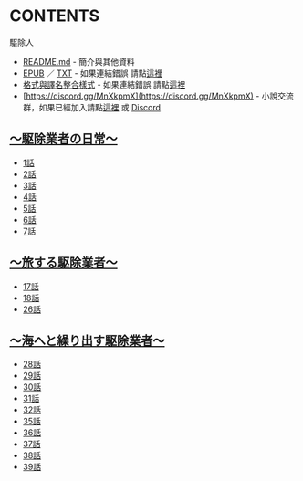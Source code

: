 # CONTENTS

駆除人


- [README.md](README.md) - 簡介與其他資料
- [EPUB](https://gitlab.com/demonovel/epub-txt/blob/master/user/%E9%A7%86%E9%99%A4%E4%BA%BA.epub) ／ [TXT](https://gitlab.com/demonovel/epub-txt/blob/master/user/out/%E9%A7%86%E9%99%A4%E4%BA%BA.out.txt) - 如果連結錯誤 請點[這裡](https://gitlab.com/demonovel/epub-txt/tree/master)
- [格式與譯名整合樣式](https://github.com/bluelovers/node-novel/blob/master/lib/locales/%E9%A7%86%E9%99%A4%E4%BA%BA.ts) - 如果連結錯誤 請點[這裡](https://github.com/bluelovers/node-novel/tree/master/lib/locales)
- [https://discord.gg/MnXkpmX](https://discord.gg/MnXkpmX) - 小說交流群，如果已經加入請點[這裡](https://discordapp.com/channels/467794087769014273/467794088285175809) 或 [Discord](https://discordapp.com/channels/@me)


## [～駆除業者の日常～](00000_%EF%BD%9E%E9%A7%86%E9%99%A4%E6%A5%AD%E8%80%85%E3%81%AE%E6%97%A5%E5%B8%B8%EF%BD%9E)

- [1話](00000_%EF%BD%9E%E9%A7%86%E9%99%A4%E6%A5%AD%E8%80%85%E3%81%AE%E6%97%A5%E5%B8%B8%EF%BD%9E/1%E8%A9%B1.txt)
- [2話](00000_%EF%BD%9E%E9%A7%86%E9%99%A4%E6%A5%AD%E8%80%85%E3%81%AE%E6%97%A5%E5%B8%B8%EF%BD%9E/2%E8%A9%B1.txt)
- [3話](00000_%EF%BD%9E%E9%A7%86%E9%99%A4%E6%A5%AD%E8%80%85%E3%81%AE%E6%97%A5%E5%B8%B8%EF%BD%9E/3%E8%A9%B1.txt)
- [4話](00000_%EF%BD%9E%E9%A7%86%E9%99%A4%E6%A5%AD%E8%80%85%E3%81%AE%E6%97%A5%E5%B8%B8%EF%BD%9E/4%E8%A9%B1.txt)
- [5話](00000_%EF%BD%9E%E9%A7%86%E9%99%A4%E6%A5%AD%E8%80%85%E3%81%AE%E6%97%A5%E5%B8%B8%EF%BD%9E/5%E8%A9%B1.txt)
- [6話](00000_%EF%BD%9E%E9%A7%86%E9%99%A4%E6%A5%AD%E8%80%85%E3%81%AE%E6%97%A5%E5%B8%B8%EF%BD%9E/6%E8%A9%B1.txt)
- [7話](00000_%EF%BD%9E%E9%A7%86%E9%99%A4%E6%A5%AD%E8%80%85%E3%81%AE%E6%97%A5%E5%B8%B8%EF%BD%9E/7%E8%A9%B1.txt)


## [～旅する駆除業者～](00010_%EF%BD%9E%E6%97%85%E3%81%99%E3%82%8B%E9%A7%86%E9%99%A4%E6%A5%AD%E8%80%85%EF%BD%9E)

- [17話](00010_%EF%BD%9E%E6%97%85%E3%81%99%E3%82%8B%E9%A7%86%E9%99%A4%E6%A5%AD%E8%80%85%EF%BD%9E/17%E8%A9%B1.txt)
- [18話](00010_%EF%BD%9E%E6%97%85%E3%81%99%E3%82%8B%E9%A7%86%E9%99%A4%E6%A5%AD%E8%80%85%EF%BD%9E/18%E8%A9%B1.txt)
- [26話](00010_%EF%BD%9E%E6%97%85%E3%81%99%E3%82%8B%E9%A7%86%E9%99%A4%E6%A5%AD%E8%80%85%EF%BD%9E/26%E8%A9%B1.txt)


## [～海へと繰り出す駆除業者～](00020_%EF%BD%9E%E6%B5%B7%E3%81%B8%E3%81%A8%E7%B9%B0%E3%82%8A%E5%87%BA%E3%81%99%E9%A7%86%E9%99%A4%E6%A5%AD%E8%80%85%EF%BD%9E)

- [28話](00020_%EF%BD%9E%E6%B5%B7%E3%81%B8%E3%81%A8%E7%B9%B0%E3%82%8A%E5%87%BA%E3%81%99%E9%A7%86%E9%99%A4%E6%A5%AD%E8%80%85%EF%BD%9E/28%E8%A9%B1.txt)
- [29話](00020_%EF%BD%9E%E6%B5%B7%E3%81%B8%E3%81%A8%E7%B9%B0%E3%82%8A%E5%87%BA%E3%81%99%E9%A7%86%E9%99%A4%E6%A5%AD%E8%80%85%EF%BD%9E/29%E8%A9%B1.txt)
- [30話](00020_%EF%BD%9E%E6%B5%B7%E3%81%B8%E3%81%A8%E7%B9%B0%E3%82%8A%E5%87%BA%E3%81%99%E9%A7%86%E9%99%A4%E6%A5%AD%E8%80%85%EF%BD%9E/30%E8%A9%B1.txt)
- [31話](00020_%EF%BD%9E%E6%B5%B7%E3%81%B8%E3%81%A8%E7%B9%B0%E3%82%8A%E5%87%BA%E3%81%99%E9%A7%86%E9%99%A4%E6%A5%AD%E8%80%85%EF%BD%9E/31%E8%A9%B1.txt)
- [32話](00020_%EF%BD%9E%E6%B5%B7%E3%81%B8%E3%81%A8%E7%B9%B0%E3%82%8A%E5%87%BA%E3%81%99%E9%A7%86%E9%99%A4%E6%A5%AD%E8%80%85%EF%BD%9E/32%E8%A9%B1.txt)
- [35話](00020_%EF%BD%9E%E6%B5%B7%E3%81%B8%E3%81%A8%E7%B9%B0%E3%82%8A%E5%87%BA%E3%81%99%E9%A7%86%E9%99%A4%E6%A5%AD%E8%80%85%EF%BD%9E/35%E8%A9%B1.txt)
- [36話](00020_%EF%BD%9E%E6%B5%B7%E3%81%B8%E3%81%A8%E7%B9%B0%E3%82%8A%E5%87%BA%E3%81%99%E9%A7%86%E9%99%A4%E6%A5%AD%E8%80%85%EF%BD%9E/36%E8%A9%B1.txt)
- [37話](00020_%EF%BD%9E%E6%B5%B7%E3%81%B8%E3%81%A8%E7%B9%B0%E3%82%8A%E5%87%BA%E3%81%99%E9%A7%86%E9%99%A4%E6%A5%AD%E8%80%85%EF%BD%9E/37%E8%A9%B1.txt)
- [38話](00020_%EF%BD%9E%E6%B5%B7%E3%81%B8%E3%81%A8%E7%B9%B0%E3%82%8A%E5%87%BA%E3%81%99%E9%A7%86%E9%99%A4%E6%A5%AD%E8%80%85%EF%BD%9E/38%E8%A9%B1.txt)
- [39話](00020_%EF%BD%9E%E6%B5%B7%E3%81%B8%E3%81%A8%E7%B9%B0%E3%82%8A%E5%87%BA%E3%81%99%E9%A7%86%E9%99%A4%E6%A5%AD%E8%80%85%EF%BD%9E/39%E8%A9%B1.txt)


